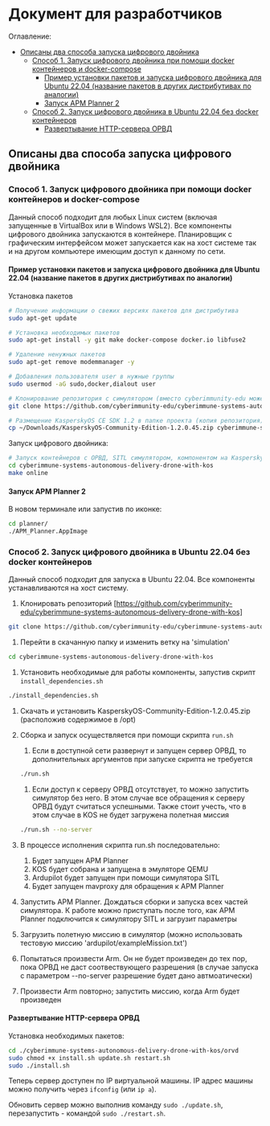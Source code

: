 # Документ для разработчиков

Оглавление:

- [Описаны два способа запуска цифрового двойника](#описаны-два-способа-запуска-цифрового-двойника)
  - [Способ 1. Запуск цифрового двойника при помощи docker контейнеров и docker-compose](#способ-1-запуск-цифрового-двойника-при-помощи-docker-контейнеров-и-docker-compose)
    - [Пример установки пакетов и запуска цифрового двойника для Ubuntu 22.04 (название пакетов в других дистрибутивах по аналогии)](#пример-установки-пакетов-и-запуска-цифрового-двойника-для-ubuntu-2204-название-пакетов-в-других-дистрибутивах-по-аналогии)
    - [Запуск APM Planner 2](#запуск-apm-planner-2)
  - [Способ 2. Запуск цифрового двойника в Ubuntu 22.04 без docker контейнеров](#способ-2-запуск-цифрового-двойника-в-ubuntu-2204-без-docker-контейнеров)
    - [Развертывание HTTP-сервера ОРВД](#развертывание-http-сервера-орвд)

## Описаны два способа запуска цифрового двойника

### Способ 1. Запуск цифрового двойника при помощи docker контейнеров и docker-compose

Данный способ подходит для любых Linux систем (включая запущенные в VirtualBox или в Windows WSL2).
Все компоненты цифрового двойника запускаются в контейнере. Планировщик с графическим интерфейсом может запускается как на хост системе так и на другом компьютере имеющим доступ к данному по сети.

#### Пример установки пакетов и запуска цифрового двойника для Ubuntu 22.04 (название пакетов в других дистрибутивах по аналогии)

Установка пакетов

```bash
# Получение информации о свежих версиях пакетов для дистрибутива
sudo apt-get update

# Установка необходимых пакетов
sudo apt-get install -y git make docker-compose docker.io libfuse2

# Удаление ненужных пакетов
sudo apt-get remove modemmanager -y

# Добавления пользователя user в нужные группы
sudo usermod -aG sudo,docker,dialout user

# Клонирование репозитория с симулятором (вместо cyberimmunity-edu может быть ваш fork)
git clone https://github.com/cyberimmunity-edu/cyberimmune-systems-autonomous-delivery-drone-with-kos.git

# Размещение KasperskyOS CE SDK 1.2 в папке проекта (копия репозитория)
cp ~/Downloads/KasperskyOS-Community-Edition-1.2.0.45.zip cyberimmune-systems-autonomous-delivery-drone-with-kos/
```

Запуск цифрового двойника:

```bash
# Запуск контейнеров с ОРВД, SITL симулятором, компонентом на KasperskyOS, планировщиком MAVProxy 
cd cyberimmune-systems-autonomous-delivery-drone-with-kos
make online
```

#### Запуск APM Planner 2

В новом терминале или запустив по иконке:

```bash
cd planner/
./APM_Planner.AppImage 
```

### Способ 2. Запуск цифрового двойника в Ubuntu 22.04 без docker контейнеров

Данный способ подходит для запуска в Ubuntu 22.04. Все компоненты устанавливаются на хост систему.

1. Клонировать репозиторий [https://github.com/cyberimmunity-edu/cyberimmune-systems-autonomous-delivery-drone-with-kos]

```bash
git clone https://github.com/cyberimmunity-edu/cyberimmune-systems-autonomous-delivery-drone-with-kos.git
```

1. Перейти в скачанную папку и изменить ветку на 'simulation'

```bash
cd cyberimmune-systems-autonomous-delivery-drone-with-kos
```

1. Установить необходимые для работы компоненты, запустив скрипт `install_dependencies.sh`

```bash
./install_dependencies.sh
```

1. Скачать и установить KasperskyOS-Community-Edition-1.2.0.45.zip (расположив содержимое в /opt)

1. Сборка и запуск осуществляется при помощи скрипта `run.sh`
    1. Если в доступной сети развернут и запущен сервер ОРВД, то дополнительных аргументов при запуске скрипта не требуется

    ```bash
    ./run.sh
    ```

    1. Если доступ к серверу ОРВД отсутствует, то можно запустить симулятор без него. В этом случае все обращения к серверу ОРВД будут считаться успешными. Также стоит учесть, что в этом случае в KOS не будет загружена полетная миссия

    ```bash
    ./run.sh --no-server
    ```

1. В процессе исполнения скрипта run.sh последовательно:
    1. Будет запущен APM Planner
    1. KOS будет собрана и запущена в эмуляторе QEMU
    1. Ardupilot будет запущен при помощи симулятора SITL
    1. Будет запущен mavproxy для обращения к APM Planner

1. Запустить APM Planner. Дождаться сборки и запуска всех частей симулятора. К работе можно приступать после того, как APM Planner подключится к симулятору SITL и загрузит параметры
1. Загрузить полетную миссию в симулятор (можно использовать тестовую миссию 'ardupilot/exampleMission.txt')
1. Попытаться произвести Arm. Он не будет произведен до тех пор, пока ОРВД не даст соотвествующего разрешения (в случае запуска с параметром --no-server разрешение будет дано автмоатически)
1. Произвести Arm повторно; запустить миссию, когда Arm будет произведен

#### Развертывание HTTP-сервера ОРВД

Установка необходимых пакетов:

```bash
cd ./cyberimmune-systems-autonomous-delivery-drone-with-kos/orvd
sudo chmod +x install.sh update.sh restart.sh
sudo ./install.sh
```
Теперь сервер доступен по IP виртуальной машины. IP адрес машины можно получить через `ifconfig` (или `ip a`).

Обновить сервер можно выполнив команду `sudo ./update.sh`, перезапустить - командой `sudo ./restart.sh`.
